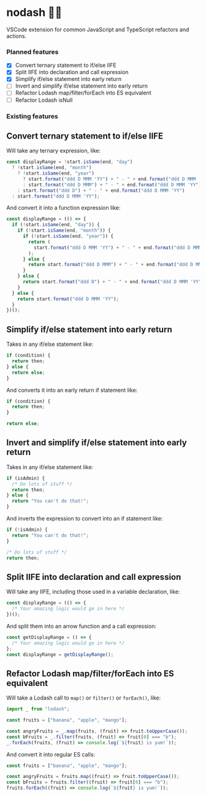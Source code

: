 # nodash 🙅🚫

VSCode extension for common JavaScript and TypeScript refactors and actions.

### Planned features

- [x] Convert ternary statement to if/else IIFE
- [x] Split IIFE into declaration and call expression
- [x] Simplify if/else statement into early return
- [ ] Invert and simplify if/else statement into early return
- [ ] Refactor Lodash map/filter/forEach into ES equivalent
- [ ] Refactor Lodash isNull

### Existing features

## Convert ternary statement to if/else IIFE

Will take any ternary expression, like:

```js
const displayRange = !start.isSame(end, "day")
  ? !start.isSame(end, "month")
    ? !start.isSame(end, "year")
      ? start.format("ddd D MMM 'YY") + " - " + end.format("ddd D MMM 'YY")
      : start.format("ddd D MMM") + " - " + end.format("ddd D MMM 'YY")
    : start.format("ddd D") + " - " + end.format("ddd D MMM 'YY")
  : start.format("ddd D MMM 'YY");
```

And convert it into a function expression like:

```js
const displayRange = (() => {
  if (!start.isSame(end, "day")) {
    if (!start.isSame(end, "month")) {
      if (!start.isSame(end, "year")) {
        return (
          start.format("ddd D MMM 'YY") + " - " + end.format("ddd D MMM 'YY")
        );
      } else {
        return start.format("ddd D MMM") + " - " + end.format("ddd D MMM 'YY");
      }
    } else {
      return start.format("ddd D") + " - " + end.format("ddd D MMM 'YY");
    }
  } else {
    return start.format("ddd D MMM 'YY");
  }
})();
```

## Simplify if/else statement into early return

Takes in any if/else statement like:

```js
if (condition) {
  return then;
} else {
  return else;
}
```

And converts it into an early return if statement like:

```js
if (condition) {
  return then;
}

return else;
```

## Invert and simplify if/else statement into early return

Takes in any if/else statement like:

```js
if (isAdmin) {
  /* Do lots of stuff */
  return then;
} else {
  return "You can't do that!";
}
```

And inverts the expression to convert into an if statement like:

```js
if (!isAdmin) {
  return "You can't do that!";
}

/* Do lots of stuff */
return then;
```

## Split IIFE into declaration and call expression

Will take any IIFE, including those used in a variable declaration, like:

```js
const displayRange = (() => {
  /* Your amazing logic would go in here */
})();
```

And split them into an arrow function and a call expression:

```js
const getDisplayRange = () => {
  /* Your amazing logic would go in here */
};
const displayRange = getDisplayRange();
```

## Refactor Lodash map/filter/forEach into ES equivalent

Will take a Lodash call to `map()` or `filter()` or `forEach()`, like:

```js
import _ from "lodash";

const fruits = ["banana", "apple", "mango"];

const angryFruits = _.map(fruits, (fruit) => fruit.toUpperCase());
const bFruits = _.filter(fruits, (fruit) => fruit[0] === "b");
_.forEach(fruits, (fruit) => console.log(`${fruit} is yum!`));
```

And convert it into regular ES calls:

```js
const fruits = ["banana", "apple", "mango"];

const angryFruits = fruits.map((fruit) => fruit.toUpperCase());
const bFruits = fruits.filter((fruit) => fruit[0] === "b");
fruits.forEach((fruit) => console.log(`${fruit} is yum!`));
```
